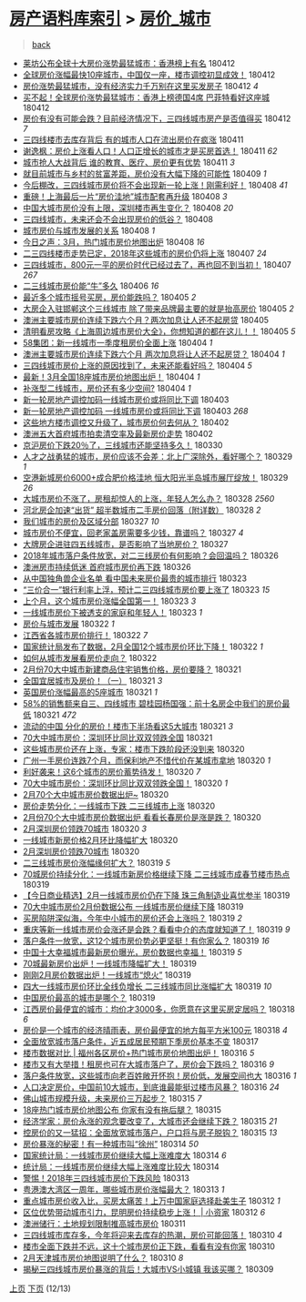 [房产语料库索引](../../README.md)  > [房价_城市](房价_城市.md)
====
> [back](../README.md)

- [莱坊公布全球十大房价涨势最猛城市：香港榜上有名](http://jkwz.applinzi.com/ittc/7091225348610196496.html#%E8%8E%B1%E5%9D%8A%E5%85%AC%E5%B8%83%E5%85%A8%E7%90%83%E5%8D%81%E5%A4%A7%E6%88%BF%E4%BB%B7%E6%B6%A8%E5%8A%BF%E6%9C%80%E7%8C%9B%E5%9F%8E%E5%B8%82%EF%BC%9A%E9%A6%99%E6%B8%AF%E6%A6%9C%E4%B8%8A%E6%9C%89%E5%90%8D) 180412  
- [全球房价涨幅最快10座城市，中国仅一座，楼市调控初显成效！](http://jkwz.applinzi.com/ittc/7091173514780607495.html#%E5%85%A8%E7%90%83%E6%88%BF%E4%BB%B7%E6%B6%A8%E5%B9%85%E6%9C%80%E5%BF%AB10%E5%BA%A7%E5%9F%8E%E5%B8%82%EF%BC%8C%E4%B8%AD%E5%9B%BD%E4%BB%85%E4%B8%80%E5%BA%A7%EF%BC%8C%E6%A5%BC%E5%B8%82%E8%B0%83%E6%8E%A7%E5%88%9D%E6%98%BE%E6%88%90%E6%95%88%EF%BC%81) 180412  
- [房价涨势最猛城市，没有经济实力千万别在这里买发房子](http://jkwz.applinzi.com/ittc/7091081302659040262.html#%E6%88%BF%E4%BB%B7%E6%B6%A8%E5%8A%BF%E6%9C%80%E7%8C%9B%E5%9F%8E%E5%B8%82%EF%BC%8C%E6%B2%A1%E6%9C%89%E7%BB%8F%E6%B5%8E%E5%AE%9E%E5%8A%9B%E5%8D%83%E4%B8%87%E5%88%AB%E5%9C%A8%E8%BF%99%E9%87%8C%E4%B9%B0%E5%8F%91%E6%88%BF%E5%AD%90) 180412 *4* 
- [买不起！全球房价涨势最猛城市：香港上榜德国4席 巴菲特看好这座城](http://jkwz.applinzi.com/ittc/7091060125085467659.html#%E4%B9%B0%E4%B8%8D%E8%B5%B7%EF%BC%81%E5%85%A8%E7%90%83%E6%88%BF%E4%BB%B7%E6%B6%A8%E5%8A%BF%E6%9C%80%E7%8C%9B%E5%9F%8E%E5%B8%82%EF%BC%9A%E9%A6%99%E6%B8%AF%E4%B8%8A%E6%A6%9C%E5%BE%B7%E5%9B%BD4%E5%B8%AD+%E5%B7%B4%E8%8F%B2%E7%89%B9%E7%9C%8B%E5%A5%BD%E8%BF%99%E5%BA%A7%E5%9F%8E) 180412  
- [房价有没有可能会跌？目前经济情况下，三四线城市房产是否值得买](http://jkwz.applinzi.com/ittc/7091043214624818187.html#%E6%88%BF%E4%BB%B7%E6%9C%89%E6%B2%A1%E6%9C%89%E5%8F%AF%E8%83%BD%E4%BC%9A%E8%B7%8C%EF%BC%9F%E7%9B%AE%E5%89%8D%E7%BB%8F%E6%B5%8E%E6%83%85%E5%86%B5%E4%B8%8B%EF%BC%8C%E4%B8%89%E5%9B%9B%E7%BA%BF%E5%9F%8E%E5%B8%82%E6%88%BF%E4%BA%A7%E6%98%AF%E5%90%A6%E5%80%BC%E5%BE%97%E4%B9%B0) 180412 *7* 
- [三四线楼市去库存背后 有的城市人口在流出房价在疯涨](http://jkwz.applinzi.com/ittc/7090853442098824203.html#%E4%B8%89%E5%9B%9B%E7%BA%BF%E6%A5%BC%E5%B8%82%E5%8E%BB%E5%BA%93%E5%AD%98%E8%83%8C%E5%90%8E+%E6%9C%89%E7%9A%84%E5%9F%8E%E5%B8%82%E4%BA%BA%E5%8F%A3%E5%9C%A8%E6%B5%81%E5%87%BA%E6%88%BF%E4%BB%B7%E5%9C%A8%E7%96%AF%E6%B6%A8) 180411  
- [谢逸枫：房价上涨看人口！人口正增长的城市才是买房首选！](http://jkwz.applinzi.com/ittc/7090717032792458251.html#%E8%B0%A2%E9%80%B8%E6%9E%AB%EF%BC%9A%E6%88%BF%E4%BB%B7%E4%B8%8A%E6%B6%A8%E7%9C%8B%E4%BA%BA%E5%8F%A3%EF%BC%81%E4%BA%BA%E5%8F%A3%E6%AD%A3%E5%A2%9E%E9%95%BF%E7%9A%84%E5%9F%8E%E5%B8%82%E6%89%8D%E6%98%AF%E4%B9%B0%E6%88%BF%E9%A6%96%E9%80%89%EF%BC%81) 180411 *62* 
- [城市抢人大战背后 谁的教育、医疗、房价更有优势](http://jkwz.applinzi.com/ittc/7090669023308284938.html#%E5%9F%8E%E5%B8%82%E6%8A%A2%E4%BA%BA%E5%A4%A7%E6%88%98%E8%83%8C%E5%90%8E+%E8%B0%81%E7%9A%84%E6%95%99%E8%82%B2%E3%80%81%E5%8C%BB%E7%96%97%E3%80%81%E6%88%BF%E4%BB%B7%E6%9B%B4%E6%9C%89%E4%BC%98%E5%8A%BF) 180411 *3* 
- [就目前城市与乡村的贫富差距，房价没有大幅下降的可能性](http://jkwz.applinzi.com/ittc/7089703149042664464.html#%E5%B0%B1%E7%9B%AE%E5%89%8D%E5%9F%8E%E5%B8%82%E4%B8%8E%E4%B9%A1%E6%9D%91%E7%9A%84%E8%B4%AB%E5%AF%8C%E5%B7%AE%E8%B7%9D%EF%BC%8C%E6%88%BF%E4%BB%B7%E6%B2%A1%E6%9C%89%E5%A4%A7%E5%B9%85%E4%B8%8B%E9%99%8D%E7%9A%84%E5%8F%AF%E8%83%BD%E6%80%A7) 180409 *1* 
- [今后棚改，三四线城市房价将不会出现新一轮上涨！刚需利好！](http://jkwz.applinzi.com/ittc/7089616325523801094.html#%E4%BB%8A%E5%90%8E%E6%A3%9A%E6%94%B9%EF%BC%8C%E4%B8%89%E5%9B%9B%E7%BA%BF%E5%9F%8E%E5%B8%82%E6%88%BF%E4%BB%B7%E5%B0%86%E4%B8%8D%E4%BC%9A%E5%87%BA%E7%8E%B0%E6%96%B0%E4%B8%80%E8%BD%AE%E4%B8%8A%E6%B6%A8%EF%BC%81%E5%88%9A%E9%9C%80%E5%88%A9%E5%A5%BD%EF%BC%81) 180408 *41* 
- [重磅！上海最后一片“房价洼地”城市配套再升级](http://jkwz.applinzi.com/ittc/7089660282077185041.html#%E9%87%8D%E7%A3%85%EF%BC%81%E4%B8%8A%E6%B5%B7%E6%9C%80%E5%90%8E%E4%B8%80%E7%89%87%E2%80%9C%E6%88%BF%E4%BB%B7%E6%B4%BC%E5%9C%B0%E2%80%9D%E5%9F%8E%E5%B8%82%E9%85%8D%E5%A5%97%E5%86%8D%E5%8D%87%E7%BA%A7) 180408 *3* 
- [中国大城市房价没有上限，深圳楼市再生变化？](http://jkwz.applinzi.com/ittc/7089541379049128977.html#%E4%B8%AD%E5%9B%BD%E5%A4%A7%E5%9F%8E%E5%B8%82%E6%88%BF%E4%BB%B7%E6%B2%A1%E6%9C%89%E4%B8%8A%E9%99%90%EF%BC%8C%E6%B7%B1%E5%9C%B3%E6%A5%BC%E5%B8%82%E5%86%8D%E7%94%9F%E5%8F%98%E5%8C%96%EF%BC%9F) 180408 *20* 
- [三四线城市，未来还会不会出现房价的低谷？](http://jkwz.applinzi.com/ittc/7089518325153661968.html#%E4%B8%89%E5%9B%9B%E7%BA%BF%E5%9F%8E%E5%B8%82%EF%BC%8C%E6%9C%AA%E6%9D%A5%E8%BF%98%E4%BC%9A%E4%B8%8D%E4%BC%9A%E5%87%BA%E7%8E%B0%E6%88%BF%E4%BB%B7%E7%9A%84%E4%BD%8E%E8%B0%B7%EF%BC%9F) 180408  
- [城市房价与城市发展的关系](http://jkwz.applinzi.com/ittc/7089517248475825159.html#%E5%9F%8E%E5%B8%82%E6%88%BF%E4%BB%B7%E4%B8%8E%E5%9F%8E%E5%B8%82%E5%8F%91%E5%B1%95%E7%9A%84%E5%85%B3%E7%B3%BB) 180408 *1* 
- [今日之声：3月，热门城市房价地图出炉](http://jkwz.applinzi.com/ittc/7089513853228680203.html#%E4%BB%8A%E6%97%A5%E4%B9%8B%E5%A3%B0%EF%BC%9A3%E6%9C%88%EF%BC%8C%E7%83%AD%E9%97%A8%E5%9F%8E%E5%B8%82%E6%88%BF%E4%BB%B7%E5%9C%B0%E5%9B%BE%E5%87%BA%E7%82%89) 180408 *16* 
- [二三四线楼市走势已定，2018年这些城市的房价仍将上涨](http://jkwz.applinzi.com/ittc/7089342466782397457.html#%E4%BA%8C%E4%B8%89%E5%9B%9B%E7%BA%BF%E6%A5%BC%E5%B8%82%E8%B5%B0%E5%8A%BF%E5%B7%B2%E5%AE%9A%EF%BC%8C2018%E5%B9%B4%E8%BF%99%E4%BA%9B%E5%9F%8E%E5%B8%82%E7%9A%84%E6%88%BF%E4%BB%B7%E4%BB%8D%E5%B0%86%E4%B8%8A%E6%B6%A8) 180407 *24* 
- [三四线城市，800元一平的房价时代已经过去了，再也回不到当初！](http://jkwz.applinzi.com/ittc/7089213328658531339.html#%E4%B8%89%E5%9B%9B%E7%BA%BF%E5%9F%8E%E5%B8%82%EF%BC%8C800%E5%85%83%E4%B8%80%E5%B9%B3%E7%9A%84%E6%88%BF%E4%BB%B7%E6%97%B6%E4%BB%A3%E5%B7%B2%E7%BB%8F%E8%BF%87%E5%8E%BB%E4%BA%86%EF%BC%8C%E5%86%8D%E4%B9%9F%E5%9B%9E%E4%B8%8D%E5%88%B0%E5%BD%93%E5%88%9D%EF%BC%81) 180407 *267* 
- [二三线城市房价能“牛”多久](http://jkwz.applinzi.com/ittc/7088960295878001681.html#%E4%BA%8C%E4%B8%89%E7%BA%BF%E5%9F%8E%E5%B8%82%E6%88%BF%E4%BB%B7%E8%83%BD%E2%80%9C%E7%89%9B%E2%80%9D%E5%A4%9A%E4%B9%85) 180406 *16* 
- [最近多个城市摇号买房，房价能跌吗？](http://jkwz.applinzi.com/ittc/7088590547608683536.html#%E6%9C%80%E8%BF%91%E5%A4%9A%E4%B8%AA%E5%9F%8E%E5%B8%82%E6%91%87%E5%8F%B7%E4%B9%B0%E6%88%BF%EF%BC%8C%E6%88%BF%E4%BB%B7%E8%83%BD%E8%B7%8C%E5%90%97%EF%BC%9F) 180405 *2* 
- [大房企入驻邯郸这个三线城市 除了带来品牌最主要的就是抬高房价](http://jkwz.applinzi.com/ittc/7088501490950079505.html#%E5%A4%A7%E6%88%BF%E4%BC%81%E5%85%A5%E9%A9%BB%E9%82%AF%E9%83%B8%E8%BF%99%E4%B8%AA%E4%B8%89%E7%BA%BF%E5%9F%8E%E5%B8%82+%E9%99%A4%E4%BA%86%E5%B8%A6%E6%9D%A5%E5%93%81%E7%89%8C%E6%9C%80%E4%B8%BB%E8%A6%81%E7%9A%84%E5%B0%B1%E6%98%AF%E6%8A%AC%E9%AB%98%E6%88%BF%E4%BB%B7) 180405 *2* 
- [澳洲主要城市房价连续下跌六个月？两次加息让人还不起房贷](http://jkwz.applinzi.com/ittc/7088497028403561479.html#%E6%BE%B3%E6%B4%B2%E4%B8%BB%E8%A6%81%E5%9F%8E%E5%B8%82%E6%88%BF%E4%BB%B7%E8%BF%9E%E7%BB%AD%E4%B8%8B%E8%B7%8C%E5%85%AD%E4%B8%AA%E6%9C%88%EF%BC%9F%E4%B8%A4%E6%AC%A1%E5%8A%A0%E6%81%AF%E8%AE%A9%E4%BA%BA%E8%BF%98%E4%B8%8D%E8%B5%B7%E6%88%BF%E8%B4%B7) 180405  
- [清明看房攻略《上海周边城市房价大全》，你想知道的都在这儿！！](http://jkwz.applinzi.com/ittc/7088442104529552394.html#%E6%B8%85%E6%98%8E%E7%9C%8B%E6%88%BF%E6%94%BB%E7%95%A5%E3%80%8A%E4%B8%8A%E6%B5%B7%E5%91%A8%E8%BE%B9%E5%9F%8E%E5%B8%82%E6%88%BF%E4%BB%B7%E5%A4%A7%E5%85%A8%E3%80%8B%EF%BC%8C%E4%BD%A0%E6%83%B3%E7%9F%A5%E9%81%93%E7%9A%84%E9%83%BD%E5%9C%A8%E8%BF%99%E5%84%BF%EF%BC%81%EF%BC%81) 180405 *5* 
- [58集团：新一线城市一季度租房价全面上涨](http://jkwz.applinzi.com/ittc/7088131747906847751.html#58%E9%9B%86%E5%9B%A2%EF%BC%9A%E6%96%B0%E4%B8%80%E7%BA%BF%E5%9F%8E%E5%B8%82%E4%B8%80%E5%AD%A3%E5%BA%A6%E7%A7%9F%E6%88%BF%E4%BB%B7%E5%85%A8%E9%9D%A2%E4%B8%8A%E6%B6%A8) 180404 *1* 
- [澳洲主要城市房价连续下跌六个月 两次加息将让人还不起房贷？](http://jkwz.applinzi.com/ittc/7088123994748486662.html#%E6%BE%B3%E6%B4%B2%E4%B8%BB%E8%A6%81%E5%9F%8E%E5%B8%82%E6%88%BF%E4%BB%B7%E8%BF%9E%E7%BB%AD%E4%B8%8B%E8%B7%8C%E5%85%AD%E4%B8%AA%E6%9C%88+%E4%B8%A4%E6%AC%A1%E5%8A%A0%E6%81%AF%E5%B0%86%E8%AE%A9%E4%BA%BA%E8%BF%98%E4%B8%8D%E8%B5%B7%E6%88%BF%E8%B4%B7%EF%BC%9F) 180404 *1* 
- [三四线城市房价上涨的原因找到了，未来还能看好吗？](http://jkwz.applinzi.com/ittc/7088121122258420752.html#%E4%B8%89%E5%9B%9B%E7%BA%BF%E5%9F%8E%E5%B8%82%E6%88%BF%E4%BB%B7%E4%B8%8A%E6%B6%A8%E7%9A%84%E5%8E%9F%E5%9B%A0%E6%89%BE%E5%88%B0%E4%BA%86%EF%BC%8C%E6%9C%AA%E6%9D%A5%E8%BF%98%E8%83%BD%E7%9C%8B%E5%A5%BD%E5%90%97%EF%BC%9F) 180404 *5* 
- [最新！3月全国18座城市房价地图出炉！](http://jkwz.applinzi.com/ittc/7088068670272308235.html#%E6%9C%80%E6%96%B0%EF%BC%813%E6%9C%88%E5%85%A8%E5%9B%BD18%E5%BA%A7%E5%9F%8E%E5%B8%82%E6%88%BF%E4%BB%B7%E5%9C%B0%E5%9B%BE%E5%87%BA%E7%82%89%EF%BC%81) 180404 *1* 
- [补涨型二线城市，房价还有多少空间?](http://jkwz.applinzi.com/ittc/7088029700612162566.html#%E8%A1%A5%E6%B6%A8%E5%9E%8B%E4%BA%8C%E7%BA%BF%E5%9F%8E%E5%B8%82%EF%BC%8C%E6%88%BF%E4%BB%B7%E8%BF%98%E6%9C%89%E5%A4%9A%E5%B0%91%E7%A9%BA%E9%97%B4%3F) 180404 *1* 
- [新一轮房地产调控加码一线城市房价或将同比下调](http://jkwz.applinzi.com/ittc/7087663317512619015.html#%E6%96%B0%E4%B8%80%E8%BD%AE%E6%88%BF%E5%9C%B0%E4%BA%A7%E8%B0%83%E6%8E%A7%E5%8A%A0%E7%A0%81%E4%B8%80%E7%BA%BF%E5%9F%8E%E5%B8%82%E6%88%BF%E4%BB%B7%E6%88%96%E5%B0%86%E5%90%8C%E6%AF%94%E4%B8%8B%E8%B0%83) 180403  
- [新一轮房地产调控加码 一线城市房价或将同比下调](http://jkwz.applinzi.com/ittc/7087646378513925131.html#%E6%96%B0%E4%B8%80%E8%BD%AE%E6%88%BF%E5%9C%B0%E4%BA%A7%E8%B0%83%E6%8E%A7%E5%8A%A0%E7%A0%81+%E4%B8%80%E7%BA%BF%E5%9F%8E%E5%B8%82%E6%88%BF%E4%BB%B7%E6%88%96%E5%B0%86%E5%90%8C%E6%AF%94%E4%B8%8B%E8%B0%83) 180403 *268* 
- [这些地方楼市调控又升级了，城市房价何去何从？](http://jkwz.applinzi.com/ittc/7087443922215502854.html#%E8%BF%99%E4%BA%9B%E5%9C%B0%E6%96%B9%E6%A5%BC%E5%B8%82%E8%B0%83%E6%8E%A7%E5%8F%88%E5%8D%87%E7%BA%A7%E4%BA%86%EF%BC%8C%E5%9F%8E%E5%B8%82%E6%88%BF%E4%BB%B7%E4%BD%95%E5%8E%BB%E4%BD%95%E4%BB%8E%EF%BC%9F) 180402  
- [澳洲五大首府城市拍卖清空率及最新房价走势](http://jkwz.applinzi.com/ittc/7087437320561361927.html#%E6%BE%B3%E6%B4%B2%E4%BA%94%E5%A4%A7%E9%A6%96%E5%BA%9C%E5%9F%8E%E5%B8%82%E6%8B%8D%E5%8D%96%E6%B8%85%E7%A9%BA%E7%8E%87%E5%8F%8A%E6%9C%80%E6%96%B0%E6%88%BF%E4%BB%B7%E8%B5%B0%E5%8A%BF) 180402  
- [京沪房价下跌20％了，三线城市还能坚持多久！](http://jkwz.applinzi.com/ittc/7086230812603450384.html#%E4%BA%AC%E6%B2%AA%E6%88%BF%E4%BB%B7%E4%B8%8B%E8%B7%8C20%EF%BC%85%E4%BA%86%EF%BC%8C%E4%B8%89%E7%BA%BF%E5%9F%8E%E5%B8%82%E8%BF%98%E8%83%BD%E5%9D%9A%E6%8C%81%E5%A4%9A%E4%B9%85%EF%BC%81) 180330  
- [人才之战勇猛的城市，房价应该不会差：北上广深除外，看好哪个？](http://jkwz.applinzi.com/ittc/7085947543349625867.html#%E4%BA%BA%E6%89%8D%E4%B9%8B%E6%88%98%E5%8B%87%E7%8C%9B%E7%9A%84%E5%9F%8E%E5%B8%82%EF%BC%8C%E6%88%BF%E4%BB%B7%E5%BA%94%E8%AF%A5%E4%B8%8D%E4%BC%9A%E5%B7%AE%EF%BC%9A%E5%8C%97%E4%B8%8A%E5%B9%BF%E6%B7%B1%E9%99%A4%E5%A4%96%EF%BC%8C%E7%9C%8B%E5%A5%BD%E5%93%AA%E4%B8%AA%EF%BC%9F) 180329 *1* 
- [空港新城房价6000+成合肥价格洼地 恒大阳光半岛城市展厅绽放！](http://jkwz.applinzi.com/ittc/7085906609866015754.html#%E7%A9%BA%E6%B8%AF%E6%96%B0%E5%9F%8E%E6%88%BF%E4%BB%B76000%2B%E6%88%90%E5%90%88%E8%82%A5%E4%BB%B7%E6%A0%BC%E6%B4%BC%E5%9C%B0+%E6%81%92%E5%A4%A7%E9%98%B3%E5%85%89%E5%8D%8A%E5%B2%9B%E5%9F%8E%E5%B8%82%E5%B1%95%E5%8E%85%E7%BB%BD%E6%94%BE%EF%BC%81) 180329 *26* 
- [大城市房价不涨了，房租却惊人的上涨，年轻人怎么办？](http://jkwz.applinzi.com/ittc/7085563869793879057.html#%E5%A4%A7%E5%9F%8E%E5%B8%82%E6%88%BF%E4%BB%B7%E4%B8%8D%E6%B6%A8%E4%BA%86%EF%BC%8C%E6%88%BF%E7%A7%9F%E5%8D%B4%E6%83%8A%E4%BA%BA%E7%9A%84%E4%B8%8A%E6%B6%A8%EF%BC%8C%E5%B9%B4%E8%BD%BB%E4%BA%BA%E6%80%8E%E4%B9%88%E5%8A%9E%EF%BC%9F) 180328 *2560* 
- [河北房企加速“出货” 超半数城市二手房价回落（附详数）](http://jkwz.applinzi.com/ittc/7085521613099631627.html#%E6%B2%B3%E5%8C%97%E6%88%BF%E4%BC%81%E5%8A%A0%E9%80%9F%E2%80%9C%E5%87%BA%E8%B4%A7%E2%80%9D+%E8%B6%85%E5%8D%8A%E6%95%B0%E5%9F%8E%E5%B8%82%E4%BA%8C%E6%89%8B%E6%88%BF%E4%BB%B7%E5%9B%9E%E8%90%BD%EF%BC%88%E9%99%84%E8%AF%A6%E6%95%B0%EF%BC%89) 180328 *2* 
- [我们城市的房价及区域分部](http://jkwz.applinzi.com/ittc/7085207383582442507.html#%E6%88%91%E4%BB%AC%E5%9F%8E%E5%B8%82%E7%9A%84%E6%88%BF%E4%BB%B7%E5%8F%8A%E5%8C%BA%E5%9F%9F%E5%88%86%E9%83%A8) 180327 *10* 
- [城市房价不便宜，回老家盖房需要多少钱，靠谱吗？](http://jkwz.applinzi.com/ittc/7085174699665654791.html#%E5%9F%8E%E5%B8%82%E6%88%BF%E4%BB%B7%E4%B8%8D%E4%BE%BF%E5%AE%9C%EF%BC%8C%E5%9B%9E%E8%80%81%E5%AE%B6%E7%9B%96%E6%88%BF%E9%9C%80%E8%A6%81%E5%A4%9A%E5%B0%91%E9%92%B1%EF%BC%8C%E9%9D%A0%E8%B0%B1%E5%90%97%EF%BC%9F) 180327 *4* 
- [大牌房企进驻四五线城市，是否影响了当地房价？](http://jkwz.applinzi.com/ittc/7085139450931971083.html#%E5%A4%A7%E7%89%8C%E6%88%BF%E4%BC%81%E8%BF%9B%E9%A9%BB%E5%9B%9B%E4%BA%94%E7%BA%BF%E5%9F%8E%E5%B8%82%EF%BC%8C%E6%98%AF%E5%90%A6%E5%BD%B1%E5%93%8D%E4%BA%86%E5%BD%93%E5%9C%B0%E6%88%BF%E4%BB%B7%EF%BC%9F) 180327  
- [2018年城市落户条件放宽，对二三线房价有何影响？会回温吗？](http://jkwz.applinzi.com/ittc/7084832408056890375.html#2018%E5%B9%B4%E5%9F%8E%E5%B8%82%E8%90%BD%E6%88%B7%E6%9D%A1%E4%BB%B6%E6%94%BE%E5%AE%BD%EF%BC%8C%E5%AF%B9%E4%BA%8C%E4%B8%89%E7%BA%BF%E6%88%BF%E4%BB%B7%E6%9C%89%E4%BD%95%E5%BD%B1%E5%93%8D%EF%BC%9F%E4%BC%9A%E5%9B%9E%E6%B8%A9%E5%90%97%EF%BC%9F) 180326  
- [澳洲房市持续低迷 首府城市房价再下跌](http://jkwz.applinzi.com/ittc/7084824277201454086.html#%E6%BE%B3%E6%B4%B2%E6%88%BF%E5%B8%82%E6%8C%81%E7%BB%AD%E4%BD%8E%E8%BF%B7+%E9%A6%96%E5%BA%9C%E5%9F%8E%E5%B8%82%E6%88%BF%E4%BB%B7%E5%86%8D%E4%B8%8B%E8%B7%8C) 180326  
- [从中国独角兽企业名单 看中国未来房价最贵的城市排行](http://jkwz.applinzi.com/ittc/7083807741900751888.html#%E4%BB%8E%E4%B8%AD%E5%9B%BD%E7%8B%AC%E8%A7%92%E5%85%BD%E4%BC%81%E4%B8%9A%E5%90%8D%E5%8D%95+%E7%9C%8B%E4%B8%AD%E5%9B%BD%E6%9C%AA%E6%9D%A5%E6%88%BF%E4%BB%B7%E6%9C%80%E8%B4%B5%E7%9A%84%E5%9F%8E%E5%B8%82%E6%8E%92%E8%A1%8C) 180323  
- [“三价合一”银行利率上浮，预计二三四线城市房价要上涨了](http://jkwz.applinzi.com/ittc/7083688043896898570.html#%E2%80%9C%E4%B8%89%E4%BB%B7%E5%90%88%E4%B8%80%E2%80%9D%E9%93%B6%E8%A1%8C%E5%88%A9%E7%8E%87%E4%B8%8A%E6%B5%AE%EF%BC%8C%E9%A2%84%E8%AE%A1%E4%BA%8C%E4%B8%89%E5%9B%9B%E7%BA%BF%E5%9F%8E%E5%B8%82%E6%88%BF%E4%BB%B7%E8%A6%81%E4%B8%8A%E6%B6%A8%E4%BA%86) 180323 *15* 
- [上个月，这个城市房价涨幅全国第一！](http://jkwz.applinzi.com/ittc/7083682649703187462.html#%E4%B8%8A%E4%B8%AA%E6%9C%88%EF%BC%8C%E8%BF%99%E4%B8%AA%E5%9F%8E%E5%B8%82%E6%88%BF%E4%BB%B7%E6%B6%A8%E5%B9%85%E5%85%A8%E5%9B%BD%E7%AC%AC%E4%B8%80%EF%BC%81) 180323 *3* 
- [一线城市房价下被透支的家庭和年轻人！](http://jkwz.applinzi.com/ittc/7083598973116089350.html#%E4%B8%80%E7%BA%BF%E5%9F%8E%E5%B8%82%E6%88%BF%E4%BB%B7%E4%B8%8B%E8%A2%AB%E9%80%8F%E6%94%AF%E7%9A%84%E5%AE%B6%E5%BA%AD%E5%92%8C%E5%B9%B4%E8%BD%BB%E4%BA%BA%EF%BC%81) 180323 *1* 
- [房价与城市发展](http://jkwz.applinzi.com/ittc/7083396354200306704.html#%E6%88%BF%E4%BB%B7%E4%B8%8E%E5%9F%8E%E5%B8%82%E5%8F%91%E5%B1%95) 180322 *1* 
- [江西省各城市房价排行！](http://jkwz.applinzi.com/ittc/7083263122683200529.html#%E6%B1%9F%E8%A5%BF%E7%9C%81%E5%90%84%E5%9F%8E%E5%B8%82%E6%88%BF%E4%BB%B7%E6%8E%92%E8%A1%8C%EF%BC%81) 180322 *7* 
- [国家统计局发布了数据，2月全国12个城市房价环比下降！](http://jkwz.applinzi.com/ittc/7083215321018401809.html#%E5%9B%BD%E5%AE%B6%E7%BB%9F%E8%AE%A1%E5%B1%80%E5%8F%91%E5%B8%83%E4%BA%86%E6%95%B0%E6%8D%AE%EF%BC%8C2%E6%9C%88%E5%85%A8%E5%9B%BD12%E4%B8%AA%E5%9F%8E%E5%B8%82%E6%88%BF%E4%BB%B7%E7%8E%AF%E6%AF%94%E4%B8%8B%E9%99%8D%EF%BC%81) 180322 *1* 
- [如何从城市发展看房价走向？](http://jkwz.applinzi.com/ittc/7083102837129348107.html#%E5%A6%82%E4%BD%95%E4%BB%8E%E5%9F%8E%E5%B8%82%E5%8F%91%E5%B1%95%E7%9C%8B%E6%88%BF%E4%BB%B7%E8%B5%B0%E5%90%91%EF%BC%9F) 180322  
- [2月份70大中城市新建商品住宅销售价格，房价要降？](http://jkwz.applinzi.com/ittc/7083028599508829201.html#2%E6%9C%88%E4%BB%BD70%E5%A4%A7%E4%B8%AD%E5%9F%8E%E5%B8%82%E6%96%B0%E5%BB%BA%E5%95%86%E5%93%81%E4%BD%8F%E5%AE%85%E9%94%80%E5%94%AE%E4%BB%B7%E6%A0%BC%EF%BC%8C%E6%88%BF%E4%BB%B7%E8%A6%81%E9%99%8D%EF%BC%9F) 180321  
- [全国宜居城市及房价！（一）](http://jkwz.applinzi.com/ittc/7083020939619222538.html#%E5%85%A8%E5%9B%BD%E5%AE%9C%E5%B1%85%E5%9F%8E%E5%B8%82%E5%8F%8A%E6%88%BF%E4%BB%B7%EF%BC%81%EF%BC%88%E4%B8%80%EF%BC%89) 180321 *3* 
- [英国房价涨幅最高的5座城市](http://jkwz.applinzi.com/ittc/7082961551621620746.html#%E8%8B%B1%E5%9B%BD%E6%88%BF%E4%BB%B7%E6%B6%A8%E5%B9%85%E6%9C%80%E9%AB%98%E7%9A%845%E5%BA%A7%E5%9F%8E%E5%B8%82) 180321 *1* 
- [58%的销售额来自三、四线城市 碧桂园杨国强：前十名房企中我们的房价最低](http://jkwz.applinzi.com/ittc/7082881519784035335.html#58%25%E7%9A%84%E9%94%80%E5%94%AE%E9%A2%9D%E6%9D%A5%E8%87%AA%E4%B8%89%E3%80%81%E5%9B%9B%E7%BA%BF%E5%9F%8E%E5%B8%82+%E7%A2%A7%E6%A1%82%E5%9B%AD%E6%9D%A8%E5%9B%BD%E5%BC%BA%EF%BC%9A%E5%89%8D%E5%8D%81%E5%90%8D%E6%88%BF%E4%BC%81%E4%B8%AD%E6%88%91%E4%BB%AC%E7%9A%84%E6%88%BF%E4%BB%B7%E6%9C%80%E4%BD%8E) 180321 *472* 
- [流动的中国 分化的房价！楼市下半场看这5大城市](http://jkwz.applinzi.com/ittc/7082838292649477130.html#%E6%B5%81%E5%8A%A8%E7%9A%84%E4%B8%AD%E5%9B%BD+%E5%88%86%E5%8C%96%E7%9A%84%E6%88%BF%E4%BB%B7%EF%BC%81%E6%A5%BC%E5%B8%82%E4%B8%8B%E5%8D%8A%E5%9C%BA%E7%9C%8B%E8%BF%995%E5%A4%A7%E5%9F%8E%E5%B8%82) 180321 *3* 
- [70大中城市房价：深圳环比同比双双领跌全国](http://jkwz.applinzi.com/ittc/7082616119162831878.html#70%E5%A4%A7%E4%B8%AD%E5%9F%8E%E5%B8%82%E6%88%BF%E4%BB%B7%EF%BC%9A%E6%B7%B1%E5%9C%B3%E7%8E%AF%E6%AF%94%E5%90%8C%E6%AF%94%E5%8F%8C%E5%8F%8C%E9%A2%86%E8%B7%8C%E5%85%A8%E5%9B%BD) 180321  
- [这些城市房价还在上涨，专家：楼市下跌阶段还没到来](http://jkwz.applinzi.com/ittc/7082654475968054282.html#%E8%BF%99%E4%BA%9B%E5%9F%8E%E5%B8%82%E6%88%BF%E4%BB%B7%E8%BF%98%E5%9C%A8%E4%B8%8A%E6%B6%A8%EF%BC%8C%E4%B8%93%E5%AE%B6%EF%BC%9A%E6%A5%BC%E5%B8%82%E4%B8%8B%E8%B7%8C%E9%98%B6%E6%AE%B5%E8%BF%98%E6%B2%A1%E5%88%B0%E6%9D%A5) 180320  
- [广州一手房价连跌7个月，而保利地产不惜代价在某城市拿地](http://jkwz.applinzi.com/ittc/7082607350114681872.html#%E5%B9%BF%E5%B7%9E%E4%B8%80%E6%89%8B%E6%88%BF%E4%BB%B7%E8%BF%9E%E8%B7%8C7%E4%B8%AA%E6%9C%88%EF%BC%8C%E8%80%8C%E4%BF%9D%E5%88%A9%E5%9C%B0%E4%BA%A7%E4%B8%8D%E6%83%9C%E4%BB%A3%E4%BB%B7%E5%9C%A8%E6%9F%90%E5%9F%8E%E5%B8%82%E6%8B%BF%E5%9C%B0) 180320 *1* 
- [利好袭来！这6个城市的房价蓄势待发！](http://jkwz.applinzi.com/ittc/7082601060009247760.html#%E5%88%A9%E5%A5%BD%E8%A2%AD%E6%9D%A5%EF%BC%81%E8%BF%996%E4%B8%AA%E5%9F%8E%E5%B8%82%E7%9A%84%E6%88%BF%E4%BB%B7%E8%93%84%E5%8A%BF%E5%BE%85%E5%8F%91%EF%BC%81) 180320 *7* 
- [70大中城市房价：深圳环比同比双双领跌全国！](http://jkwz.applinzi.com/ittc/7082600842098377734.html#70%E5%A4%A7%E4%B8%AD%E5%9F%8E%E5%B8%82%E6%88%BF%E4%BB%B7%EF%BC%9A%E6%B7%B1%E5%9C%B3%E7%8E%AF%E6%AF%94%E5%90%8C%E6%AF%94%E5%8F%8C%E5%8F%8C%E9%A2%86%E8%B7%8C%E5%85%A8%E5%9B%BD%EF%BC%81) 180320 *1* 
- [2月70个大中城市房价数据出炉~](http://jkwz.applinzi.com/ittc/7082510091901469713.html#2%E6%9C%8870%E4%B8%AA%E5%A4%A7%E4%B8%AD%E5%9F%8E%E5%B8%82%E6%88%BF%E4%BB%B7%E6%95%B0%E6%8D%AE%E5%87%BA%E7%82%89%7E) 180320  
- [房价走势分化：一线城市下跌 二三线城市上涨](http://jkwz.applinzi.com/ittc/7082497668662428689.html#%E6%88%BF%E4%BB%B7%E8%B5%B0%E5%8A%BF%E5%88%86%E5%8C%96%EF%BC%9A%E4%B8%80%E7%BA%BF%E5%9F%8E%E5%B8%82%E4%B8%8B%E8%B7%8C+%E4%BA%8C%E4%B8%89%E7%BA%BF%E5%9F%8E%E5%B8%82%E4%B8%8A%E6%B6%A8) 180320  
- [2月份70个大中城市房价数据出炉 看看长春房价是涨是跌？](http://jkwz.applinzi.com/ittc/7082478171364787206.html#2%E6%9C%88%E4%BB%BD70%E4%B8%AA%E5%A4%A7%E4%B8%AD%E5%9F%8E%E5%B8%82%E6%88%BF%E4%BB%B7%E6%95%B0%E6%8D%AE%E5%87%BA%E7%82%89+%E7%9C%8B%E7%9C%8B%E9%95%BF%E6%98%A5%E6%88%BF%E4%BB%B7%E6%98%AF%E6%B6%A8%E6%98%AF%E8%B7%8C%EF%BC%9F) 180320  
- [2月深圳房价领跌70城市](http://jkwz.applinzi.com/ittc/7082472176634823687.html#2%E6%9C%88%E6%B7%B1%E5%9C%B3%E6%88%BF%E4%BB%B7%E9%A2%86%E8%B7%8C70%E5%9F%8E%E5%B8%82) 180320 *3* 
- [一线城市新房价格2月环比降幅扩大](http://jkwz.applinzi.com/ittc/7082464922703496209.html#%E4%B8%80%E7%BA%BF%E5%9F%8E%E5%B8%82%E6%96%B0%E6%88%BF%E4%BB%B7%E6%A0%BC2%E6%9C%88%E7%8E%AF%E6%AF%94%E9%99%8D%E5%B9%85%E6%89%A9%E5%A4%A7) 180320  
- [2月深圳房价领跌70城市](http://jkwz.applinzi.com/ittc/7082460879990031366.html#2%E6%9C%88%E6%B7%B1%E5%9C%B3%E6%88%BF%E4%BB%B7%E9%A2%86%E8%B7%8C70%E5%9F%8E%E5%B8%82) 180320  
- [二三线城市房价涨幅缘何扩大？](http://jkwz.applinzi.com/ittc/7082299281690330119.html#%E4%BA%8C%E4%B8%89%E7%BA%BF%E5%9F%8E%E5%B8%82%E6%88%BF%E4%BB%B7%E6%B6%A8%E5%B9%85%E7%BC%98%E4%BD%95%E6%89%A9%E5%A4%A7%EF%BC%9F) 180319 *5* 
- [70城房价持续分化：一线城市新房价格继续下降 二三线城市成春节楼市热点](http://jkwz.applinzi.com/ittc/7082280848797991946.html#70%E5%9F%8E%E6%88%BF%E4%BB%B7%E6%8C%81%E7%BB%AD%E5%88%86%E5%8C%96%EF%BC%9A%E4%B8%80%E7%BA%BF%E5%9F%8E%E5%B8%82%E6%96%B0%E6%88%BF%E4%BB%B7%E6%A0%BC%E7%BB%A7%E7%BB%AD%E4%B8%8B%E9%99%8D+%E4%BA%8C%E4%B8%89%E7%BA%BF%E5%9F%8E%E5%B8%82%E6%88%90%E6%98%A5%E8%8A%82%E6%A5%BC%E5%B8%82%E7%83%AD%E7%82%B9) 180319  
- [【今日商业精选】2月一线城市房价仍在下降 珠三角制造业喜忧参半](http://jkwz.applinzi.com/ittc/7082257301857895440.html#%E3%80%90%E4%BB%8A%E6%97%A5%E5%95%86%E4%B8%9A%E7%B2%BE%E9%80%89%E3%80%912%E6%9C%88%E4%B8%80%E7%BA%BF%E5%9F%8E%E5%B8%82%E6%88%BF%E4%BB%B7%E4%BB%8D%E5%9C%A8%E4%B8%8B%E9%99%8D+%E7%8F%A0%E4%B8%89%E8%A7%92%E5%88%B6%E9%80%A0%E4%B8%9A%E5%96%9C%E5%BF%A7%E5%8F%82%E5%8D%8A) 180319  
- [70大中城市房价2月份数据公布 一线城市房价继续下降](http://jkwz.applinzi.com/ittc/7082255421819847697.html#70%E5%A4%A7%E4%B8%AD%E5%9F%8E%E5%B8%82%E6%88%BF%E4%BB%B72%E6%9C%88%E4%BB%BD%E6%95%B0%E6%8D%AE%E5%85%AC%E5%B8%83+%E4%B8%80%E7%BA%BF%E5%9F%8E%E5%B8%82%E6%88%BF%E4%BB%B7%E7%BB%A7%E7%BB%AD%E4%B8%8B%E9%99%8D) 180319  
- [买房陷阱深似海，今年中小城市的房价还会上涨吗？](http://jkwz.applinzi.com/ittc/7082114496560890896.html#%E4%B9%B0%E6%88%BF%E9%99%B7%E9%98%B1%E6%B7%B1%E4%BC%BC%E6%B5%B7%EF%BC%8C%E4%BB%8A%E5%B9%B4%E4%B8%AD%E5%B0%8F%E5%9F%8E%E5%B8%82%E7%9A%84%E6%88%BF%E4%BB%B7%E8%BF%98%E4%BC%9A%E4%B8%8A%E6%B6%A8%E5%90%97%EF%BC%9F) 180319 *2* 
- [重庆等新一线城市房价会涨还是会跌？看看中介的态度就知道了！](http://jkwz.applinzi.com/ittc/7082126793442329607.html#%E9%87%8D%E5%BA%86%E7%AD%89%E6%96%B0%E4%B8%80%E7%BA%BF%E5%9F%8E%E5%B8%82%E6%88%BF%E4%BB%B7%E4%BC%9A%E6%B6%A8%E8%BF%98%E6%98%AF%E4%BC%9A%E8%B7%8C%EF%BC%9F%E7%9C%8B%E7%9C%8B%E4%B8%AD%E4%BB%8B%E7%9A%84%E6%80%81%E5%BA%A6%E5%B0%B1%E7%9F%A5%E9%81%93%E4%BA%86%EF%BC%81) 180319 *9* 
- [落户条件一放宽，这12个城市房价势必更坚挺！有你家么？](http://jkwz.applinzi.com/ittc/7082233086320575505.html#%E8%90%BD%E6%88%B7%E6%9D%A1%E4%BB%B6%E4%B8%80%E6%94%BE%E5%AE%BD%EF%BC%8C%E8%BF%9912%E4%B8%AA%E5%9F%8E%E5%B8%82%E6%88%BF%E4%BB%B7%E5%8A%BF%E5%BF%85%E6%9B%B4%E5%9D%9A%E6%8C%BA%EF%BC%81%E6%9C%89%E4%BD%A0%E5%AE%B6%E4%B9%88%EF%BC%9F) 180319 *16* 
- [中国十大幸福城市最新房价曝光，房价数据也幸福！](http://jkwz.applinzi.com/ittc/7082211274664707079.html#%E4%B8%AD%E5%9B%BD%E5%8D%81%E5%A4%A7%E5%B9%B8%E7%A6%8F%E5%9F%8E%E5%B8%82%E6%9C%80%E6%96%B0%E6%88%BF%E4%BB%B7%E6%9B%9D%E5%85%89%EF%BC%8C%E6%88%BF%E4%BB%B7%E6%95%B0%E6%8D%AE%E4%B9%9F%E5%B9%B8%E7%A6%8F%EF%BC%81) 180319 *5* 
- [70城最新房价出炉！一线城市降幅扩大！](http://jkwz.applinzi.com/ittc/7082198726812894224.html#70%E5%9F%8E%E6%9C%80%E6%96%B0%E6%88%BF%E4%BB%B7%E5%87%BA%E7%82%89%EF%BC%81%E4%B8%80%E7%BA%BF%E5%9F%8E%E5%B8%82%E9%99%8D%E5%B9%85%E6%89%A9%E5%A4%A7%EF%BC%81) 180319  
- [刚刚2月房价数据出炉！一线城市“熄火”](http://jkwz.applinzi.com/ittc/7082195696751215623.html#%E5%88%9A%E5%88%9A2%E6%9C%88%E6%88%BF%E4%BB%B7%E6%95%B0%E6%8D%AE%E5%87%BA%E7%82%89%EF%BC%81%E4%B8%80%E7%BA%BF%E5%9F%8E%E5%B8%82%E2%80%9C%E7%86%84%E7%81%AB%E2%80%9D) 180319  
- [四大一线城市房价环比全线负增长 二三线城市同比涨幅扩大](http://jkwz.applinzi.com/ittc/7082134655384159242.html#%E5%9B%9B%E5%A4%A7%E4%B8%80%E7%BA%BF%E5%9F%8E%E5%B8%82%E6%88%BF%E4%BB%B7%E7%8E%AF%E6%AF%94%E5%85%A8%E7%BA%BF%E8%B4%9F%E5%A2%9E%E9%95%BF+%E4%BA%8C%E4%B8%89%E7%BA%BF%E5%9F%8E%E5%B8%82%E5%90%8C%E6%AF%94%E6%B6%A8%E5%B9%85%E6%89%A9%E5%A4%A7) 180319 *10* 
- [中国房价最高的城市是哪个？](http://jkwz.applinzi.com/ittc/7082089465533432849.html#%E4%B8%AD%E5%9B%BD%E6%88%BF%E4%BB%B7%E6%9C%80%E9%AB%98%E7%9A%84%E5%9F%8E%E5%B8%82%E6%98%AF%E5%93%AA%E4%B8%AA%EF%BC%9F) 180319  
- [江西房价最便宜的城市：均价才3000多，你愿意在这里买房定居吗？](http://jkwz.applinzi.com/ittc/7081799124762756112.html#%E6%B1%9F%E8%A5%BF%E6%88%BF%E4%BB%B7%E6%9C%80%E4%BE%BF%E5%AE%9C%E7%9A%84%E5%9F%8E%E5%B8%82%EF%BC%9A%E5%9D%87%E4%BB%B7%E6%89%8D3000%E5%A4%9A%EF%BC%8C%E4%BD%A0%E6%84%BF%E6%84%8F%E5%9C%A8%E8%BF%99%E9%87%8C%E4%B9%B0%E6%88%BF%E5%AE%9A%E5%B1%85%E5%90%97%EF%BC%9F) 180318 *6* 
- [房价是一个城市的经济晴雨表，房价最便宜的地方每平方米100元](http://jkwz.applinzi.com/ittc/7081521057104397323.html#%E6%88%BF%E4%BB%B7%E6%98%AF%E4%B8%80%E4%B8%AA%E5%9F%8E%E5%B8%82%E7%9A%84%E7%BB%8F%E6%B5%8E%E6%99%B4%E9%9B%A8%E8%A1%A8%EF%BC%8C%E6%88%BF%E4%BB%B7%E6%9C%80%E4%BE%BF%E5%AE%9C%E7%9A%84%E5%9C%B0%E6%96%B9%E6%AF%8F%E5%B9%B3%E6%96%B9%E7%B1%B3100%E5%85%83) 180318 *4* 
- [全面放宽城市落户条件，近五成居民预期下季房价基本不变](http://jkwz.applinzi.com/ittc/7081375386770605062.html#%E5%85%A8%E9%9D%A2%E6%94%BE%E5%AE%BD%E5%9F%8E%E5%B8%82%E8%90%BD%E6%88%B7%E6%9D%A1%E4%BB%B6%EF%BC%8C%E8%BF%91%E4%BA%94%E6%88%90%E5%B1%85%E6%B0%91%E9%A2%84%E6%9C%9F%E4%B8%8B%E5%AD%A3%E6%88%BF%E4%BB%B7%E5%9F%BA%E6%9C%AC%E4%B8%8D%E5%8F%98) 180317  
- [楼市数据对比 | 福州各区房价+热门城市房价地图出炉！](http://jkwz.applinzi.com/ittc/7081167858430379015.html#%E6%A5%BC%E5%B8%82%E6%95%B0%E6%8D%AE%E5%AF%B9%E6%AF%94+%7C+%E7%A6%8F%E5%B7%9E%E5%90%84%E5%8C%BA%E6%88%BF%E4%BB%B7%2B%E7%83%AD%E9%97%A8%E5%9F%8E%E5%B8%82%E6%88%BF%E4%BB%B7%E5%9C%B0%E5%9B%BE%E5%87%BA%E7%82%89%EF%BC%81) 180316 *5* 
- [楼市又有大举措！租房也可在大城市落户了，房价会下跌吗？](http://jkwz.applinzi.com/ittc/7081029749323596816.html#%E6%A5%BC%E5%B8%82%E5%8F%88%E6%9C%89%E5%A4%A7%E4%B8%BE%E6%8E%AA%EF%BC%81%E7%A7%9F%E6%88%BF%E4%B9%9F%E5%8F%AF%E5%9C%A8%E5%A4%A7%E5%9F%8E%E5%B8%82%E8%90%BD%E6%88%B7%E4%BA%86%EF%BC%8C%E6%88%BF%E4%BB%B7%E4%BC%9A%E4%B8%8B%E8%B7%8C%E5%90%97%EF%BC%9F) 180316 *9* 
- [落户条件放宽，这些城市向老百姓敞开怀抱！房价低，发展空间也大](http://jkwz.applinzi.com/ittc/7081029749403288583.html#%E8%90%BD%E6%88%B7%E6%9D%A1%E4%BB%B6%E6%94%BE%E5%AE%BD%EF%BC%8C%E8%BF%99%E4%BA%9B%E5%9F%8E%E5%B8%82%E5%90%91%E8%80%81%E7%99%BE%E5%A7%93%E6%95%9E%E5%BC%80%E6%80%80%E6%8A%B1%EF%BC%81%E6%88%BF%E4%BB%B7%E4%BD%8E%EF%BC%8C%E5%8F%91%E5%B1%95%E7%A9%BA%E9%97%B4%E4%B9%9F%E5%A4%A7) 180316 *1* 
- [人口决定房价，中国前10大城市，到底谁最能挺过楼市风暴？](http://jkwz.applinzi.com/ittc/7080991997165044746.html#%E4%BA%BA%E5%8F%A3%E5%86%B3%E5%AE%9A%E6%88%BF%E4%BB%B7%EF%BC%8C%E4%B8%AD%E5%9B%BD%E5%89%8D10%E5%A4%A7%E5%9F%8E%E5%B8%82%EF%BC%8C%E5%88%B0%E5%BA%95%E8%B0%81%E6%9C%80%E8%83%BD%E6%8C%BA%E8%BF%87%E6%A5%BC%E5%B8%82%E9%A3%8E%E6%9A%B4%EF%BC%9F) 180316 *24* 
- [佛山城市规模升级，未来房价三万起步？](http://jkwz.applinzi.com/ittc/7080788523022287888.html#%E4%BD%9B%E5%B1%B1%E5%9F%8E%E5%B8%82%E8%A7%84%E6%A8%A1%E5%8D%87%E7%BA%A7%EF%BC%8C%E6%9C%AA%E6%9D%A5%E6%88%BF%E4%BB%B7%E4%B8%89%E4%B8%87%E8%B5%B7%E6%AD%A5%EF%BC%9F) 180315 *7* 
- [18座热门城市房价地图公布  你家有没有拖后腿？](http://jkwz.applinzi.com/ittc/7080726965239940102.html#18%E5%BA%A7%E7%83%AD%E9%97%A8%E5%9F%8E%E5%B8%82%E6%88%BF%E4%BB%B7%E5%9C%B0%E5%9B%BE%E5%85%AC%E5%B8%83++%E4%BD%A0%E5%AE%B6%E6%9C%89%E6%B2%A1%E6%9C%89%E6%8B%96%E5%90%8E%E8%85%BF%EF%BC%9F) 180315  
- [经济学家：房价永涨的观念要改变了，大城市还会继续下跌？](http://jkwz.applinzi.com/ittc/7080661498345292811.html#%E7%BB%8F%E6%B5%8E%E5%AD%A6%E5%AE%B6%EF%BC%9A%E6%88%BF%E4%BB%B7%E6%B0%B8%E6%B6%A8%E7%9A%84%E8%A7%82%E5%BF%B5%E8%A6%81%E6%94%B9%E5%8F%98%E4%BA%86%EF%BC%8C%E5%A4%A7%E5%9F%8E%E5%B8%82%E8%BF%98%E4%BC%9A%E7%BB%A7%E7%BB%AD%E4%B8%8B%E8%B7%8C%EF%BC%9F) 180315 *21* 
- [控房价的又一猛招：全面放宽城市落户，户口将与房子脱钩？](http://jkwz.applinzi.com/ittc/7080668080718218256.html#%E6%8E%A7%E6%88%BF%E4%BB%B7%E7%9A%84%E5%8F%88%E4%B8%80%E7%8C%9B%E6%8B%9B%EF%BC%9A%E5%85%A8%E9%9D%A2%E6%94%BE%E5%AE%BD%E5%9F%8E%E5%B8%82%E8%90%BD%E6%88%B7%EF%BC%8C%E6%88%B7%E5%8F%A3%E5%B0%86%E4%B8%8E%E6%88%BF%E5%AD%90%E8%84%B1%E9%92%A9%EF%BC%9F) 180315 *13* 
- [房价暴涨的秘密！有一种城市叫“徐州”](http://jkwz.applinzi.com/ittc/7080426514548261894.html#%E6%88%BF%E4%BB%B7%E6%9A%B4%E6%B6%A8%E7%9A%84%E7%A7%98%E5%AF%86%EF%BC%81%E6%9C%89%E4%B8%80%E7%A7%8D%E5%9F%8E%E5%B8%82%E5%8F%AB%E2%80%9C%E5%BE%90%E5%B7%9E%E2%80%9D) 180314 *50* 
- [国家统计局：一线城市房价继续大幅上涨难度大](http://jkwz.applinzi.com/ittc/7080361570876261383.html#%E5%9B%BD%E5%AE%B6%E7%BB%9F%E8%AE%A1%E5%B1%80%EF%BC%9A%E4%B8%80%E7%BA%BF%E5%9F%8E%E5%B8%82%E6%88%BF%E4%BB%B7%E7%BB%A7%E7%BB%AD%E5%A4%A7%E5%B9%85%E4%B8%8A%E6%B6%A8%E9%9A%BE%E5%BA%A6%E5%A4%A7) 180314 *6* 
- [统计局：一线城市房价继续大幅上涨难度比较大](http://jkwz.applinzi.com/ittc/7080353098969383952.html#%E7%BB%9F%E8%AE%A1%E5%B1%80%EF%BC%9A%E4%B8%80%E7%BA%BF%E5%9F%8E%E5%B8%82%E6%88%BF%E4%BB%B7%E7%BB%A7%E7%BB%AD%E5%A4%A7%E5%B9%85%E4%B8%8A%E6%B6%A8%E9%9A%BE%E5%BA%A6%E6%AF%94%E8%BE%83%E5%A4%A7) 180314  
- [警惕！2018年三四线城市房价下跌风险](http://jkwz.applinzi.com/ittc/7080006422278702086.html#%E8%AD%A6%E6%83%95%EF%BC%812018%E5%B9%B4%E4%B8%89%E5%9B%9B%E7%BA%BF%E5%9F%8E%E5%B8%82%E6%88%BF%E4%BB%B7%E4%B8%8B%E8%B7%8C%E9%A3%8E%E9%99%A9) 180313  
- [粤港澳大湾区一周年，哪些城市房价涨幅最大？](http://jkwz.applinzi.com/ittc/7079878448153887751.html#%E7%B2%A4%E6%B8%AF%E6%BE%B3%E5%A4%A7%E6%B9%BE%E5%8C%BA%E4%B8%80%E5%91%A8%E5%B9%B4%EF%BC%8C%E5%93%AA%E4%BA%9B%E5%9F%8E%E5%B8%82%E6%88%BF%E4%BB%B7%E6%B6%A8%E5%B9%85%E6%9C%80%E5%A4%A7%EF%BC%9F) 180313 *1* 
- [重点城市房价收入比，买房太痛苦！上万中国家庭选择赴美生子](http://jkwz.applinzi.com/ittc/7079604818463425547.html#%E9%87%8D%E7%82%B9%E5%9F%8E%E5%B8%82%E6%88%BF%E4%BB%B7%E6%94%B6%E5%85%A5%E6%AF%94%EF%BC%8C%E4%B9%B0%E6%88%BF%E5%A4%AA%E7%97%9B%E8%8B%A6%EF%BC%81%E4%B8%8A%E4%B8%87%E4%B8%AD%E5%9B%BD%E5%AE%B6%E5%BA%AD%E9%80%89%E6%8B%A9%E8%B5%B4%E7%BE%8E%E7%94%9F%E5%AD%90) 180312 *1* 
- [区位优势带动城市引力，昆明房价持续稳步上涨！ | 小资家](http://jkwz.applinzi.com/ittc/7079530526740579339.html#%E5%8C%BA%E4%BD%8D%E4%BC%98%E5%8A%BF%E5%B8%A6%E5%8A%A8%E5%9F%8E%E5%B8%82%E5%BC%95%E5%8A%9B%EF%BC%8C%E6%98%86%E6%98%8E%E6%88%BF%E4%BB%B7%E6%8C%81%E7%BB%AD%E7%A8%B3%E6%AD%A5%E4%B8%8A%E6%B6%A8%EF%BC%81+%7C+%E5%B0%8F%E8%B5%84%E5%AE%B6) 180312 *6* 
- [澳洲储行：土地规划限制推高城市房价](http://jkwz.applinzi.com/ittc/7079277391317042192.html#%E6%BE%B3%E6%B4%B2%E5%82%A8%E8%A1%8C%EF%BC%9A%E5%9C%9F%E5%9C%B0%E8%A7%84%E5%88%92%E9%99%90%E5%88%B6%E6%8E%A8%E9%AB%98%E5%9F%8E%E5%B8%82%E6%88%BF%E4%BB%B7) 180311  
- [三四线城市库存多，今年将迎来去库存的热潮，房价可能回落！](http://jkwz.applinzi.com/ittc/7078777556486849552.html#%E4%B8%89%E5%9B%9B%E7%BA%BF%E5%9F%8E%E5%B8%82%E5%BA%93%E5%AD%98%E5%A4%9A%EF%BC%8C%E4%BB%8A%E5%B9%B4%E5%B0%86%E8%BF%8E%E6%9D%A5%E5%8E%BB%E5%BA%93%E5%AD%98%E7%9A%84%E7%83%AD%E6%BD%AE%EF%BC%8C%E6%88%BF%E4%BB%B7%E5%8F%AF%E8%83%BD%E5%9B%9E%E8%90%BD%EF%BC%81) 180310 *4* 
- [楼市全面下跌并不远，这十个城市房价正下跌，看看有没有你家](http://jkwz.applinzi.com/ittc/7078807535115305990.html#%E6%A5%BC%E5%B8%82%E5%85%A8%E9%9D%A2%E4%B8%8B%E8%B7%8C%E5%B9%B6%E4%B8%8D%E8%BF%9C%EF%BC%8C%E8%BF%99%E5%8D%81%E4%B8%AA%E5%9F%8E%E5%B8%82%E6%88%BF%E4%BB%B7%E6%AD%A3%E4%B8%8B%E8%B7%8C%EF%BC%8C%E7%9C%8B%E7%9C%8B%E6%9C%89%E6%B2%A1%E6%9C%89%E4%BD%A0%E5%AE%B6) 180310  
- [2月天津城市房价地图说明了什么？](http://jkwz.applinzi.com/ittc/7078779358561174534.html#2%E6%9C%88%E5%A4%A9%E6%B4%A5%E5%9F%8E%E5%B8%82%E6%88%BF%E4%BB%B7%E5%9C%B0%E5%9B%BE%E8%AF%B4%E6%98%8E%E4%BA%86%E4%BB%80%E4%B9%88%EF%BC%9F) 180310 *8* 
- [揭秘三四线城市房价暴涨的背后！大城市VS小城镇 我该买哪？](http://jkwz.applinzi.com/ittc/7078551875895165968.html#%E6%8F%AD%E7%A7%98%E4%B8%89%E5%9B%9B%E7%BA%BF%E5%9F%8E%E5%B8%82%E6%88%BF%E4%BB%B7%E6%9A%B4%E6%B6%A8%E7%9A%84%E8%83%8C%E5%90%8E%EF%BC%81%E5%A4%A7%E5%9F%8E%E5%B8%82VS%E5%B0%8F%E5%9F%8E%E9%95%87+%E6%88%91%E8%AF%A5%E4%B9%B0%E5%93%AA%EF%BC%9F) 180309  


 [上页](房价_城市.md) [下页](房价_城市11.md)          (12/13)
